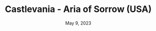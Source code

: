---
layout: gba
title: "Castlevania - Aria of Sorrow (USA)"
categories:
 - approved
 - gba
 - universal
 - safe
tags:
- castlevania
date: May 9, 2023
permalink: /games/castlevania-aos/play/details
publisher: Konami
gid: castlevania-aos
---